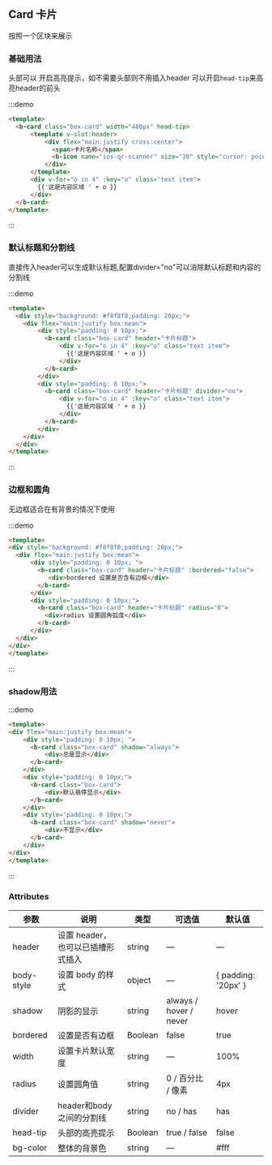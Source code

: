 ## Card 卡片

<template>
    <div class="global-anchor">
      <b-anchor :scroll-offset="100">
        <b-anchor-link href="#ji-chu-yong-fa" title="基础用法"></b-anchor-link>
        <b-anchor-link href="#mo-ren-biao-ti-he-fen-ge-xian" title="默认标题和分割线"></b-anchor-link>
        <b-anchor-link href="#bian-kuang-he-yuan-jiao" title="边框和圆角"></b-anchor-link>
        <b-anchor-link href="#shadow-yong-fa" title="shadow用法"></b-anchor-link>
        <b-anchor-link href="#attributes" title="Attributes"></b-anchor-link>
      </b-anchor>
    </div>
</template>

按照一个区块来展示

### 基础用法

头部可以 开启高亮提示，如不需要头部则不用插入header 可以开启`head-tip`来高亮header的前头

:::demo 
```html
<template>
  <b-card class="box-card" width="480px" head-tip>
      <template v-slot:header>
          <div flex="main:justify cross:center">
            <span>卡片名称</span>
            <b-icon name="ios-qr-scanner" size="20" style="cursor: pointer;"></b-icon>
          </div>
      </template>
      <div v-for="o in 4" :key="o" class="text item">
        {{'这是内容区域 ' + o }}
      </div>
  </b-card>
</template>
```
:::

### 默认标题和分割线

直接传入header可以生成默认标题,配置divider="no"可以消除默认标题和内容的分割线

:::demo 
```html
<template>
  <div style="background: #f8f8f8;padding: 20px;">
    <div flex="main:justify box:mean">
        <div style="padding: 0 10px;">
          <b-card class="box-card" header="卡片标题">
              <div v-for="o in 4" :key="o" class="text item">
                {{'这是内容区域 ' + o }}
              </div>
          </b-card>
        </div>
        <div style="padding: 0 10px;">
          <b-card class="box-card" header="卡片标题" divider="no">
              <div v-for="o in 4" :key="o" class="text item">
                {{'这是内容区域 ' + o }}
              </div>
          </b-card>
        </div>
    </div>
  </div>
</template>
```
:::

### 边框和圆角

无边框适合在有背景的情况下使用

:::demo 
```html
<template>
<div style="background: #f8f8f8;padding: 20px;">
  <div flex="main:justify box:mean">
      <div style="padding: 0 10px; ">
        <b-card class="box-card" header="卡片标题" :bordered="false">
           <div>bordered 设置是否含有边框</div>
        </b-card>
      </div>
      <div style="padding: 0 10px;">
        <b-card class="box-card" header="卡片标题" radius="0">
          <div>radius 设置圆角弧度</div>
        </b-card>
      </div>
  </div>
</div>
</template>
```
:::

### shadow用法

:::demo 
```html
<template>
<div flex="main:justify box:mean">
    <div style="padding: 0 10px; ">
      <b-card class="box-card" shadow="always">
          <div>总是显示</div>
      </b-card>
    </div>
    <div style="padding: 0 10px;">
      <b-card class="box-card">
          <div>默认悬停显示</div>
      </b-card>
    </div>
    <div style="padding: 0 10px;">
      <b-card class="box-card" shadow="never">
          <div>不显示</div>
      </b-card>
    </div>
</div>
</template>
```
:::

### Attributes

| 参数      | 说明    | 类型      | 可选值       | 默认值   |
|---------- |-------- |---------- |-------------  |-------- |
| header | 设置 header，也可以已插槽形式插入 | string |  —  |  —  |
| body-style | 设置 body 的样式 | object |  —  |  { padding: '20px' }  |
| shadow | 阴影的显示 | string | always / hover / never  | hover  |
| bordered | 设置是否有边框 | Boolean |  false  | true |
| width | 设置卡片默认宽度 | string |  —  | 100%  |
| radius | 设置圆角值 | string |  0 / 百分比 / 像素  |  4px  |
| divider | header和body之间的分割线 | string |  no / has  |  has  |
| head-tip | 头部的高亮提示 | Boolean |  true / false  |  false  |
| bg-color | 整体的背景色 | string |  —  |  #fff  |
